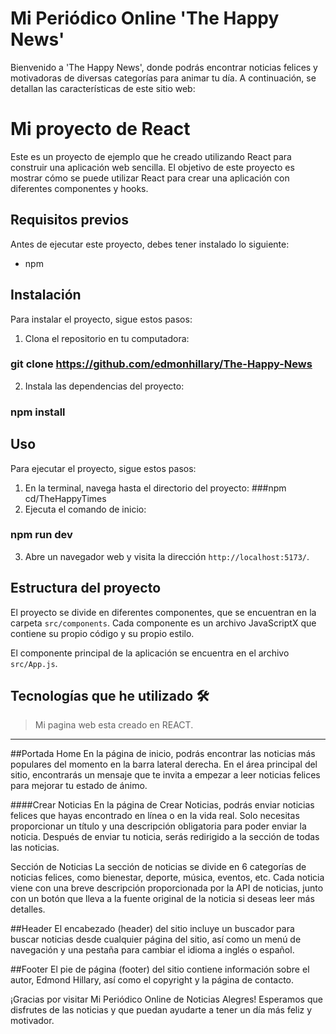 # Mi Periódico Online 'The Happy News'
 Bienvenido a 'The Happy News', donde podrás encontrar noticias felices y motivadoras de diversas categorías para animar tu día. A continuación, se detallan las características de este sitio web:

# Mi proyecto de React

Este es un proyecto de ejemplo que he creado utilizando React para construir una aplicación web sencilla. El objetivo de este proyecto es mostrar cómo se puede utilizar React para crear una aplicación con diferentes componentes y hooks.

## Requisitos previos

Antes de ejecutar este proyecto, debes tener instalado lo siguiente:

- npm
 
## Instalación

Para instalar el proyecto, sigue estos pasos:

1. Clona el repositorio en tu computadora:
 ### git clone https://github.com/edmonhillary/The-Happy-News
2. Instala las dependencias del proyecto: 

### npm install

## Uso

Para ejecutar el proyecto, sigue estos pasos:

1. En la terminal, navega hasta el directorio del proyecto:
###npm cd/TheHappyTimes
2. Ejecuta el comando de inicio:
### npm run dev

3. Abre un navegador web y visita la dirección `http://localhost:5173/`.

## Estructura del proyecto

El proyecto se divide en diferentes componentes, que se encuentran en la carpeta `src/components`. Cada componente es un archivo JavaScriptX que contiene su propio código y su propio estilo.

El componente principal de la aplicación se encuentra en el archivo `src/App.js`.
## Tecnologías que he utilizado 🛠️

>Mi pagina web esta creado en REACT.

---


##Portada Home
En la página de inicio, podrás encontrar las noticias más populares del momento en la barra lateral derecha. En el área principal del sitio, encontrarás un mensaje que te invita a empezar a leer noticias felices para mejorar tu estado de ánimo.

####Crear Noticias
En la página de Crear Noticias, podrás enviar noticias felices que hayas encontrado en línea o en la vida real. Solo necesitas proporcionar un título y una descripción obligatoria para poder enviar la noticia. Después de enviar tu noticia, serás redirigido a la sección de todas las noticias.

Sección de Noticias
La sección de noticias se divide en 6 categorías de noticias felices, como bienestar, deporte, música, eventos, etc. Cada noticia viene con una breve descripción proporcionada por la API de noticias, junto con un botón que lleva a la fuente original de la noticia si deseas leer más detalles.

##Header
El encabezado (header) del sitio incluye un buscador para buscar noticias desde cualquier página del sitio, así como un menú de navegación y una pestaña para cambiar el idioma a inglés o español.

##Footer
El pie de página (footer) del sitio contiene información sobre el autor, Edmond Hillary, así como el copyright y la página de contacto.

¡Gracias por visitar Mi Periódico Online de Noticias Alegres! Esperamos que disfrutes de las noticias y que puedan ayudarte a tener un día más feliz y motivador.


